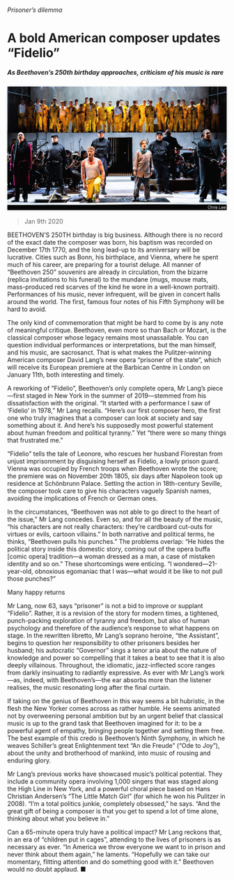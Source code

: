 ###### Prisoner’s dilemma

# A bold American composer updates “Fidelio” 

##### As Beethoven’s 250th birthday approaches, criticism of his music is rare 

![image](images/20200111_BKP002_0.jpg) 

> Jan 9th 2020 

BEETHOVEN’S 250TH birthday is big business. Although there is no record of the exact date the composer was born, his baptism was recorded on December 17th 1770, and the long lead-up to its anniversary will be lucrative. Cities such as Bonn, his birthplace, and Vienna, where he spent much of his career, are preparing for a tourist deluge. All manner of “Beethoven 250” souvenirs are already in circulation, from the bizarre (replica invitations to his funeral) to the mundane (mugs, mouse mats, mass-produced red scarves of the kind he wore in a well-known portrait). Performances of his music, never infrequent, will be given in concert halls around the world. The first, famous four notes of his Fifth Symphony will be hard to avoid.

The only kind of commemoration that might be hard to come by is any note of meaningful critique. Beethoven, even more so than Bach or Mozart, is the classical composer whose legacy remains most unassailable. You can question individual performances or interpretations, but the man himself, and his music, are sacrosanct. That is what makes the Pulitzer-winning American composer David Lang’s new opera “prisoner of the state”, which will receive its European premiere at the Barbican Centre in London on January 11th, both interesting and timely.


A reworking of “Fidelio”, Beethoven’s only complete opera, Mr Lang’s piece—first staged in New York in the summer of 2019—stemmed from his dissatisfaction with the original. “It started with a performance I saw of ‘Fidelio’ in 1978,” Mr Lang recalls. “Here’s our first composer hero, the first one who truly imagines that a composer can look at society and say something about it. And here’s his supposedly most powerful statement about human freedom and political tyranny.” Yet “there were so many things that frustrated me.”

“Fidelio” tells the tale of Leonore, who rescues her husband Florestan from unjust imprisonment by disguising herself as Fidelio, a lowly prison guard. Vienna was occupied by French troops when Beethoven wrote the score; the premiere was on November 20th 1805, six days after Napoleon took up residence at Schönbrunn Palace. Setting the action in 18th-century Seville, the composer took care to give his characters vaguely Spanish names, avoiding the implications of French or German ones.

In the circumstances, “Beethoven was not able to go direct to the heart of the issue,” Mr Lang concedes. Even so, and for all the beauty of the music, “his characters are not really characters: they’re cardboard cut-outs for virtues or evils, cartoon villains.” In both narrative and political terms, he thinks, “Beethoven pulls his punches.” The problems overlap: “He hides the political story inside this domestic story, coming out of the opera buffa [comic opera] tradition—a woman dressed as a man, a case of mistaken identity and so on.” These shortcomings were enticing. “I wondered—21-year-old, obnoxious egomaniac that I was—what would it be like to not pull those punches?”

Many happy returns

Mr Lang, now 63, says “prisoner” is not a bid to improve or supplant “Fidelio”. Rather, it is a revision of the story for modern times, a tightened, punch-packing exploration of tyranny and freedom, but also of human psychology and therefore of the audience’s response to what happens on stage. In the rewritten libretto, Mr Lang’s soprano heroine, “the Assistant”, begins to question her responsibility to other prisoners besides her husband; his autocratic “Governor” sings a tenor aria about the nature of knowledge and power so compelling that it takes a beat to see that it is also deeply villainous. Throughout, the idiomatic, jazz-inflected score ranges from darkly insinuating to radiantly expressive. As ever with Mr Lang’s work—as, indeed, with Beethoven’s—the ear absorbs more than the listener realises, the music resonating long after the final curtain.

If taking on the genius of Beethoven in this way seems a bit hubristic, in the flesh the New Yorker comes across as rather humble. He seems animated not by overweening personal ambition but by an urgent belief that classical music is up to the grand task that Beethoven imagined for it: to be a powerful agent of empathy, bringing people together and setting them free. The best example of this credo is Beethoven’s Ninth Symphony, in which he weaves Schiller’s great Enlightenment text “An die Freude” (“Ode to Joy”), about the unity and brotherhood of mankind, into music of rousing and enduring glory.

Mr Lang’s previous works have showcased music’s political potential. They include a community opera involving 1,000 singers that was staged along the High Line in New York, and a powerful choral piece based on Hans Christian Andersen’s “The Little Match Girl” (for which he won his Pulitzer in 2008). “I’m a total politics junkie, completely obsessed,” he says. “And the great gift of being a composer is that you get to spend a lot of time alone, thinking about what you believe in.”

Can a 65-minute opera truly have a political impact? Mr Lang reckons that, in an era of “children put in cages”, attending to the lives of prisoners is as necessary as ever. “In America we throw everyone we want to in prison and never think about them again,” he laments. “Hopefully we can take our momentary, flitting attention and do something good with it.” Beethoven would no doubt applaud. ■

